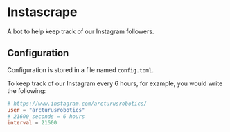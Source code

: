# Instascrape

A bot to help keep track of our Instagram followers.

## Configuration

Configuration is stored in a file named `config.toml`.

To keep track of our Instagram every 6 hours, for example, you would write the following:

```toml
# https://www.instagram.com/arcturusrobotics/
user = "arcturusrobotics"
# 21600 seconds = 6 hours
interval = 21600
```
